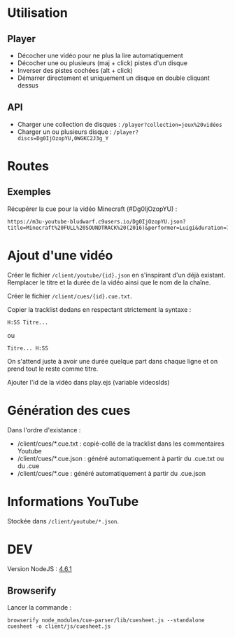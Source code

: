 # Utilisation

## Player

  - Décocher une vidéo pour ne plus la lire automatiquement
  - Décocher une ou plusieurs (maj + click) pistes d'un disque
  - Inverser des pistes cochées (alt + click)
  - Démarrer directement et uniquement un disque en double cliquant dessus
  
## API

  - Charger une collection de disques : `/player?collection=jeux%20vidéos`
  - Charger un ou plusieurs disque : `/player?discs=Dg0IjOzopYU,0WGKC2J3g_Y`

# Routes

## Exemples

Récupérer la cue pour la vidéo Minecraft (#Dg0IjOzopYU) :

    https://m3u-youtube-bludwarf.c9users.io/Dg0IjOzopYU.json?title=Minecraft%20FULL%20SOUNDTRACK%20(2016)&performer=Luigi&duration=7613
    
# Ajout d'une vidéo

Créer le fichier `/client/youtube/{id}.json` en s'inspirant d'un déjà existant.
Remplacer le titre et la durée de la vidéo ainsi que le nom de la chaîne.

Créer le fichier `/client/cues/{id}.cue.txt`.

Copier la tracklist dedans en respectant strictement la syntaxe :

    H:SS Titre...

ou

    Titre... H:SS

On s'attend juste à avoir une durée quelque part dans chaque ligne et on prend tout le reste comme titre.

Ajouter l'id de la vidéo dans play.ejs (variable videosIds)

# Génération des cues

Dans l'ordre d'existance :

  - /client/cues/*.cue.txt : copié-collé de la tracklist dans les commentaires Youtube
  - /client/cues/*.cue.json : généré automatiquement à partir du .cue.txt ou du .cue
  - /client/cues/*.cue : généré automatiquement à partir du .cue.json

# Informations YouTube

Stockée dans `/client/youtube/*.json`.

# DEV

Version NodeJS : [4.6.1](https://nodejs.org/en/blog/release/v4.6.1/)

## Browserify

Lancer la commande :

    browserify node_modules/cue-parser/lib/cuesheet.js --standalone cuesheet -o client/js/cuesheet.js
